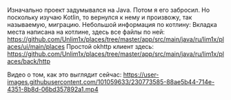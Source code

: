 Изначально проект задумывался на Java. Потом я его забросил. Но поскольку изучаю Kotlin, то вернулся к нему и произвожу, так называемую, миграцию.
Небольшой информация по котлину:
Вкладка места написана на котлине, здесь все файлы по ней: https://github.com/Unlim1x/places/tree/master/app/src/main/java/ru/lim1x/places/ui/main/places
Простой okhttp клиент здесь: https://github.com/Unlim1x/places/tree/master/app/src/main/java/ru/lim1x/places/back/http

Видео о том, как это выглядит сейчас:
https://user-images.githubusercontent.com/101059633/230773585-88ae5b44-714e-4351-8b8d-06bd357892a1.mp4

